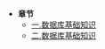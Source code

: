 - **章节**
    - [一.数据库基础知识](DataBase/1.database-basics)
    - [二.数据库基础知识](DataBase/2.database-creation-management)